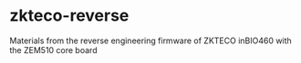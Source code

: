 # zkteco-reverse
Materials from the reverse engineering firmware of ZKTECO inBIO460 with the ZEM510 core board
